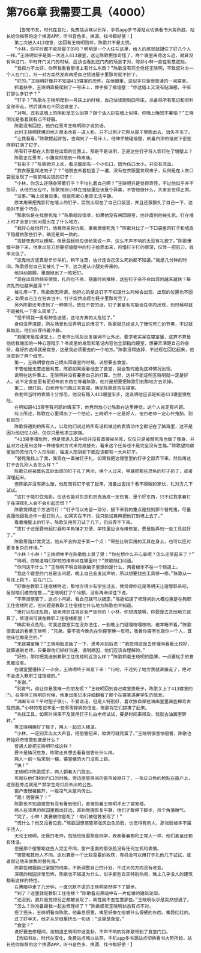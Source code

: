 # 第766章 我需要工具（4000）
        【告知书友，时代在变化，免费站点难以长存，手机app多书源站点切换看书大势所趋，站长给你推荐的这个换源APP，听书音色多、换源、找书都好使！】
       第二次进入413寝室，这回有王晓明陪伴，陈歌并不是太慌。
       “小林，你平时都不收拾屋子的吗？明明是一个人住在这里，给人的感觉就跟住了好几个人一样。”王晓明似乎是第一次进入413寝室，这让陈歌更加奇怪了，两个寝室离得这么近，就算没有串过门，平时开门关门的时候，应该也看到过门内的场景才对，除非小林一直在有意遮挡。
       “我视力不太好，你帮我看看那墙上有什么东西？”陈歌没有完全信任王晓明，不敢留对方一个人在门口，万一对方突然发疯再把自己锁进屋子里那可就不妙了。
       “好的。”王晓明好像并不知道413寝室的恐怖，在他眼里，这似乎只是很普通的一间寝室。
       抓着扶手，王晓明直接爬到了一号床上，伸手摸了摸墙壁：“你这墙上又没有贴海报，干嘛钉那么多钉子？”
       “钉子？”陈歌在王晓明爬到一号床上的时候，自己快读跑到四号床，准备将所有笔记和资料全部带走，然后就再也不回这寝室了。
       “对啊，还有这墙上的阴影是怎么回事？跟个活人趴在墙上似得，你晚上睡觉不害怕？”王晓明光是看着就有点不舒服。
       陈歌没有回应，他仍在思考王晓明刚才说的话。
       此时王晓明抚摸的地方原本也有一道人影，只不过刚才它刚从屋子里跑出去，消失不见了。
       “让我看看。”陈歌提起背包，也爬到了一号床上，他伸手触碰墙壁，刷着白漆的墙皮下密密麻麻钉满了钉子。
       所有钉子都在人影曾经出现的位置上，那是不是说明，正是这些钉子将人影钉在了墙壁上？
       陈歌正在思考，小腹突然感到一阵疼痛。
       “有虫子？”陈歌掀开上衣，看见腹部有一个小伤口，因为伤口太小，并没有流血。
       “我衣服里爬进虫子了？”他脱去外套检查了一遍，没有在衣服里发现虫子，反倒是在上衣口袋里发现了一枚前端尖锐的钉子！
       “小林，你怎么还随身带着钉子？不怕扎着自己啊？”王晓明只是觉得奇怪，不过他似乎并不惊讶，从他的反应中，陈歌推测小林在班级里应该是个异类，不管他做什么，大家会觉得正常。
       “没事。”嘴上说着没事，但是陈歌心里却无法平静。
       原本用来把鬼影钉在墙上的钉子，突然出现在了自己口袋里，并且还狠狠扎了自己一下，这绝对不是个巧合。
       “那家伙是在找替死鬼？”陈歌暗叹侥幸，如果他没有再回寝室，估计直到他被扎死，钉在墙上时才会意识到问题出在了什么地方。
       “我好心给他开门，他竟然恩将仇报，拿我做替死鬼？”陈歌对比了一下口袋里的钉子和墙皮下隐藏的那些钉子，确定是同一款的。
       “找替死鬼可以理解，但是最起码应该给我说一声，这么不声不响的太没有礼貌了。”陈歌慢慢平静下来，他拿出剪刀想要把墙壁中的钉子给弄出来，可惜钉子钉的很深，仅凭一把剪刀，效率太低了。
       “这鬼地方还真是步步杀机，稍不注意，估计连自己怎么死的都不知道。”就是几分钟的时间，陈歌感觉自己又被扎了一下，这次是从小腿处传来的。
       他抖动裤脚，里面掉出了一枚短钉。
       “现在出现的频率很慢，扎的也不疼，随着时间推移，这些钉子会不会出现的越来越快？每次扎的也越来越深？”
       被扎疼一下，陈歌倒无所谓，他担心的是这钉子不知道什么时候会出现，出现的位置也不固定，如果自己正在狂奔当中，钉子突然出现在鞋子里那可完了。
       另外陈歌还考虑到了一种情况，放任不管的话，钉子甚至有可能会在体内出现，到时候可就不是被扎一下那么简单了。
       “怪不得我一直有种急迫感，这地方真的太危险了。”
       身份没弄清楚，所在场景也没弄明白的情况下，陈歌就已经进入了慢性死亡的节奏，不过就算如此，他仍旧保持着冷静。
       “我醒来是在课堂上，白老师出现后反复强调不让外出，要求老实呆在寝室里，这算不算是他给我施加的一种心理暗示？书桌里的发现和笔记内容也全部指向寝室，想要弄清楚自己的身份，最好的选择就是寝室，这是我必须要去的一个地方。”陈歌没得选择，不过现在回忆起来，他注意到了两个细节。
       第一，王晓明曾在自己提出回寝室的时候，说想要去食堂。
       不管他是无意还是有意，陈歌如果跟着他去了食堂，就会暂时避免这种情况出现。
       说明在这件事上，王晓明并没有要害自己的打算。当然，这并不能证明王晓明就一定是好人，说不定食堂里有更恐怖的东西在等着陈歌，他只是想要把陈歌引到那地方去杀掉。
       第二，熄灯前，白老师专门跑过来查寝，确定陈歌是否在寝室。
       白老师当时的表情十分惊恐，他没有踏入413寝室半步，这说明他应该是知道413寝室很危险。
       在明知道413寝室有问题的情况下，他竟然放心让陈歌在这里睡觉，这个人肯定有问题。
       综上所述，陈歌在心里得出了一个结论，王晓明不一定是好人，但白老师一定心怀鬼胎、别有目的！
       陈歌将遇到的所有人，以及他们说过的所有话和做过的表情动作全都记在了脑海里，这不是因为他记忆力好，仅仅只是他求生欲强。
       “413寝室很危险，但是我进入其中后并没有直接被杀死，仅仅只是被替死鬼当做了替身，并且对方还是用这样一种缓慢的方式来完成替死，看来这个任务也不是完全没有生路。”陈歌望向寝室里的其他几个人形阴影，每道人形阴影下面应该都有一大片钉子。
       “替死鬼找上了我，我现在一直被钉子扎，如果我把这寝室里的钉子全部弄下来，然后用这钉子去扎别人会怎么样？”
       陈歌已经被莫名其妙出现的钉子扎了两次，换个人过来，早就把那些恐怖的钉子扔了，或者深埋起来。
       但陈歌并没有那么做，他反而将钉子收了起来，准备出去找个看不顺眼的家伙，扎对方几下试试。
       “这钉子能钉住鬼影，应该也能对执念和厉鬼造成一定伤害，是个好东西，只不过我拿着钉子在深夜扎人会不会引起恐慌？”
       陈歌觉得这个方法可行：“钉子可以先留一部分，接下来我的重点是找到那个替死鬼，尽量说服他跟我合作一起钉别人。如果实在不行，我只能试着再把他钉到墙上去了。”
       看着墙壁上的钉子，陈歌又用剪刀试了几下，仍旧弄不下来。
       “拔钉子还是要用起钉器和羊角锤才方便，学校里应该有维修室，要是能弄到一些工具就好了。”
       陈歌思路非常灵活，他从不会拘泥于某一个点：“带些比较实用的工具在身上，也可以应对更多复杂的环境。”
       “小林？小林！”王晓明伸手在陈歌脸上晃了晃：“你在想什么开心事呢？怎么还笑起来了？”
       “晓明，你知道咱们学校的维修间在哪里吗？”陈歌随口问道。
       “你问这干什么？”王晓明不明白陈歌脑子里想的是什么，两者根本不在一个频道上。
       “我这个寝室的门总是出问题，晚上自己会发出声响，所以想要找些工具修一修。”陈歌从一号床上跳下，站在门口。
       “好像在教职工住宿楼附近，那地方很少有学生过去，我觉得你还是等明天让宿管联系吧，虽然咱们楼的宿管……”王晓明打了个冷颤，没有再继续往下说。
       “不麻烦宿管了，这点小问题，我自己就可以搞定。”陈歌知道了修理间的大概位置是在教职工住宿楼附近，但问题是教职工住宿楼在什么地方陈歌也不知道。
       “熄灯以后还乱跑，被老师抓住肯定会严惩你的！小林，你想清楚啊，你要是去其他地方就算了，修理间可就在教职工住宿楼那里！”
       “确实有点危险，可我这寝室实在没办法住，一到晚上门就嘎吱嘎吱响，根本睡不着。”陈歌很真诚的看着王晓明：“兄弟，要不我今晚先在你寝室睡一觉吧，我看你寝室也就你一个人，其他床位都是空的。”
       “来我寝室睡？”王晓明脸皮抽了一下，思考片刻后说：“我觉得还是去修理间看看比较好，就算遇到老师，只要跟他们好好沟通，说明原因，他们应该会理解的。”
       “好的，那你把我送到教职工住宿楼附近怎么样？”陈歌抓着王晓明的胳膊，一点要松手的意思都没有。
       在寝室里僵持了一小会，王晓明终于同意下来：“行吧，不过到了地方我就直接走了，绝对不会进入教职工住宿楼的。”
       “多谢。”
       “别客气，谁让你是我唯一的朋友呢？”王晓明回到自己寝室换鞋子，陈歌关上了413寝室的门，在等待王晓明的时候，他拿出笔记本详细翻看了那个在寝室遇害学生的信息。
       “油画专业？平时胆子很小，不爱说话，但是人特别好，喜欢独自呆在油画室里画些稀奇古怪的画。”小林的笔记本里一些零零碎碎的信息，陈歌将它们拼凑了起来。
       “先找工具，如果时间来不及就用钉子扎白老师试试，要是时间来得及，我就去油画室转转。”
       等王晓明换好了鞋子，两人一起进入楼道。
       “小林，一定别弄出太大声音，把宿管招来，咱俩可就完蛋了。”王晓明很害怕宿管，陈歌也开始好奇宿管到底是什么？
       普通人能把王晓明吓成这样？
       要不是情况危急，陈歌还真想去看看宿管长什么样。
       两人一前一后来到一楼，寝室楼的大门没有上锁。
       “快！”
       王晓明冲陈歌招手，两人朝着大门跑去。
       可就在他们快到门口的时候，旁边宿管房间的窗帘被掀开了，一张灰白色的脸贴在窗户上，这张脸旁边就是严禁学生熄灯后外出的公告。
       窗户慢慢被推开，一股凉气从屋内传出。
       “跑！宿管来了！”
       陈歌也不知道宿管有没有看到他们，直接抓着王晓明冲出了寝室楼。
       两人在漆黑的校园里跑出好远，直到周围恢复平静，他们才敢停下脚步，找个角落喘气。
       “完了，小林！我要被你害死了！咱们被宿管发现了！”
       “慌什么？他又没看见脸。”陈歌回想宿管那张灰白色的脸，也觉得有些人，那张脸根本不属于活人。
       无论王晓明，还是白老师，包括班级里那些同学，表面看着都和正常人一样，他们甚至还都有体温。
       但是那个宿管和这些人完全不同，窗户里面的那张脸没有任何生机和表情。
       “宿管和其他人不同，这也算是一个比较重要的收获，有机会可以用钉子扎他几下试试，或者就让他来做我的替死鬼。”
       陈歌在根据自己掌握的线索，不断调整自己的计划，不过大的方向没有改变。
       深夜的校园非常恐怖，陈歌也不知道为什么，似乎那些白天特别热闹，晚上几乎没人的建筑都有这样的特性。
       在黑暗中走了几分钟，一直沉默不语的王晓明突然停下了脚步。
       “到了？这里就是教职工住宿楼？”陈歌看见黑暗中有一片低矮的建筑轮廓。
       “还没到，我只是觉得反正都被发现了，索性就不去在意那些。”王晓明似乎是突然想通了。
       “怎么？你准备跟我一起去修理间了？”陈歌感觉王晓明状态有点不对。
       摇了摇头，王晓明看向陈歌，他鼻息很重，嘴里好像在咀嚼什么很硬的东西，嘴唇红红的。
       过了好半天，他才从牙缝里挤出一句话：“这里是食堂。”
       “食堂？”
       说好要去修理间，谁知道王晓明中途变卦，不声不响的将陈歌带到了食堂门口。
       【告知书友，时代在变化，免费站点难以长存，手机app多书源站点切换看书大势所趋，站长给你推荐的这个换源APP，听书音色多、换源、找书都好使！】
